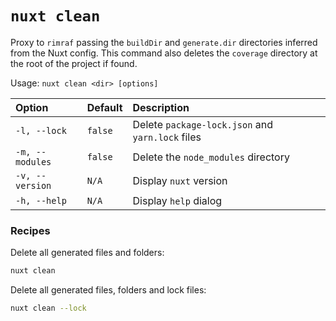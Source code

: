 # `nuxt clean`

Proxy to `rimraf` passing the `buildDir` and `generate.dir` directories inferred from the Nuxt config. This command also deletes the `coverage` directory at the root of the project if found.

Usage: `nuxt clean <dir> [options]`

| Option          | Default | Description                                      |
| :-------------- | :------ | :----------------------------------------------- |
| `-l, --lock`    | `false` | Delete `package-lock.json` and `yarn.lock` files |
| `-m, --modules` | `false` | Delete the `node_modules` directory              |
| `-v, --version` | `N/A`   | Display `nuxt` version                           |
| `-h, --help`    | `N/A`   | Display `help` dialog                            |

### Recipes

Delete all generated files and folders:

```bash
nuxt clean
```

Delete all generated files, folders and lock files:

```bash
nuxt clean --lock
```
